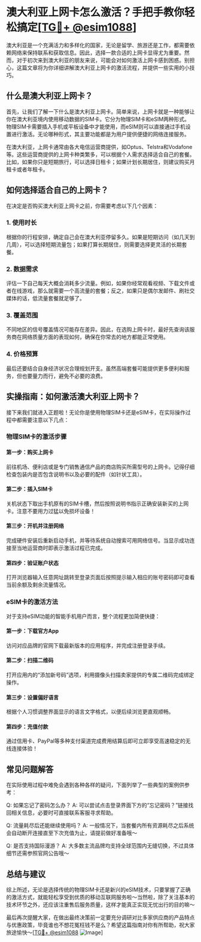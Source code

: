 # 澳大利亚上网卡怎么激活？手把手教你轻松搞定[[TG💪+ @esim1088](https://t.me/s/esim1088)]

澳大利亚是一个充满活力和多样化的国家，无论是留学、旅游还是工作，都需要依赖网络来保持联系和获取信息。因此，选择一款合适的上网卡显得尤为重要。然而，对于初次来到澳大利亚的朋友来说，可能会对如何激活上网卡感到困惑。别担心，这篇文章将为你详细讲解澳大利亚上网卡的激活流程，并提供一些实用的小技巧。

## 什么是澳大利亚上网卡？

首先，让我们了解一下什么是澳大利亚上网卡。简单来说，上网卡就是一种能够让你在澳大利亚境内使用移动数据的SIM卡。它分为物理SIM卡和eSIM两种形式。物理SIM卡需要插入手机或平板设备中才能使用，而eSIM则可以直接通过手机设置进行激活。无论哪种形式，其主要功能都是为用户提供便捷的网络连接服务。

在澳大利亚，上网卡通常由各大电信运营商提供，如Optus、Telstra和Vodafone等。这些运营商提供的上网卡种类繁多，可以根据个人需求选择适合自己的套餐。比如，如果你只是短期旅行，可以选择日租卡；如果计划长期居住，则建议购买月租卡或者年租卡。

## 如何选择适合自己的上网卡？

在决定是否购买澳大利亚上网卡之前，你需要考虑以下几个因素：

### 1. 使用时长
根据你的行程安排，确定自己会在澳大利亚停留多久。如果是短期访问（如几天到几周），可以选择短期流量包；如果打算长期居住，则需要选择更灵活的长期套餐。

### 2. 数据需求
评估一下自己每天大概会消耗多少流量。例如，如果你经常观看视频、下载文件或者在线游戏，那么就需要一个高流量的套餐；反之，如果只是偶尔发邮件、刷社交媒体的话，低流量套餐就足够了。

### 3. 覆盖范围
不同地区的信号覆盖情况可能存在差异。因此，在选购上网卡时，最好先查询该服务商在网络质量方面的表现如何，确保在你常去的地方都能正常使用。

### 4. 价格预算
最后还要结合自身经济状况合理规划开支。虽然高端套餐可能提供更多便利和服务，但也要量力而行，避免不必要的浪费。

## 实操指南：如何激活澳大利亚上网卡？

接下来我们就进入正题啦！无论你是使用物理SIM卡还是eSIM卡，在实际操作过程中都需要注意以下几点：

### 物理SIM卡的激活步骤

#### 第一步：购买上网卡
前往机场、便利店或是专门销售通信产品的商店购买所需型号的上网卡。记得仔细检查包装内是否包含说明书以及必要的配件（如针状工具）。

#### 第二步：插入SIM卡
关机状态下取出手机原有的SIM卡槽，然后按照说明书指示正确安装新买的上网卡。注意不要用力过猛以免损坏设备！

#### 第三步：开机并注册网络
完成硬件安装后重新启动手机，并等待系统自动搜索可用网络信号。当显示成功连接至当地运营商时即表示激活过程已完成。

#### 第四步：验证账户状态
打开浏览器输入任意网址跳转至登录页面后按照提示输入相应的账号密码即可查看当前余额及剩余流量情况。

### eSIM卡的激活方法

对于支持eSIM功能的智能手机用户而言，整个流程更加简便快捷：

#### 第一步：下载官方App
访问对应品牌的官网下载最新版本的应用程序，并完成注册登录手续。

#### 第二步：扫描二维码
打开应用内的“添加新号码”选项，利用摄像头扫描卖家提供的专属二维码完成绑定操作。

#### 第三步：设置偏好语言
根据个人习惯调整界面显示的语言文字格式，以便后续浏览更直观顺畅。

#### 第四步：充值付款
通过信用卡、PayPal等多种支付渠道完成费用结算后即可立即享受高速稳定的无线连接体验！

## 常见问题解答

在实际使用过程中难免会遇到各种各样的疑问，下面列举了一些典型的案例供参考：

Q: 如果忘记了密码怎么办？
A: 可以尝试点击登录界面下方的“忘记密码？”链接找回相关信息，必要时可直接联系客服寻求帮助。

Q: 流量耗尽后还能继续使用吗？
A: 一般情况下，当套餐内所有资源耗尽之后系统会自动断开连接直至下次充值为止，请提前做好准备哦～

Q: 是否支持国际漫游？
A: 大多数主流品牌均支持全球范围内无缝切换，不过具体细节还需参照官网公告哦～

## 总结与建议

综上所述，无论是选择传统的物理SIM卡还是新兴的eSIM技术，只要掌握了正确的激活方式，就能轻松享受到优质的移动互联网服务啦～当然啦，除了关注基本的技术环节之外，还应该注重售后服务质量，这样才能真正实现无忧出行的目的嘛～

最后再次提醒大家，在做出最终决策前一定要充分调研对比多家供应商的产品特点与优惠政策，毕竟谁也不想花冤枉钱不是么？希望这篇指南对你有所帮助，祝大家旅途愉快～[[TG💪+ @esim1088](https://t.me/s/esim1088) ![Image](https://i.postimg.cc/4NQfJmqS/Snipaste-2025-05-13-00-14-12.png)]